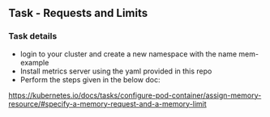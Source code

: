 ## Task - Requests and Limits
### Task details
- login to your cluster and create a new namespace with the name mem-example
- Install metrics server using the yaml provided in this repo
- Perform the steps given in the below doc:
  
https://kubernetes.io/docs/tasks/configure-pod-container/assign-memory-resource/#specify-a-memory-request-and-a-memory-limit
